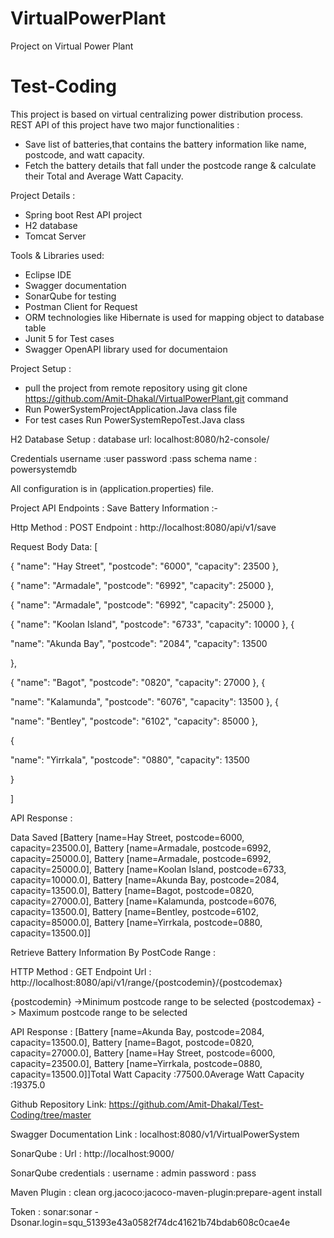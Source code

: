 # VirtualPowerPlant
Project on Virtual Power Plant
# Test-Coding

This project is based on virtual centralizing power distribution process.
REST API of this project have two major functionalities :

- Save list of batteries,that contains the battery information like name, postcode, and watt capacity.
- Fetch the battery details that fall under the postcode range & calculate their Total and Average Watt Capacity.

Project Details :
- Spring boot Rest API project
- H2 database
- Tomcat Server 


Tools & Libraries used:
- Eclipse IDE
- Swagger documentation
- SonarQube for testing 
- Postman Client for Request 
- ORM technologies like Hibernate is used for mapping object to database table
- Junit 5 for Test cases
- Swagger OpenAPI library used for documentaion

Project Setup :
- pull the project from remote repository using 
  git clone https://github.com/Amit-Dhakal/VirtualPowerPlant.git  command
- Run PowerSystemProjectApplication.Java class file
- For test cases Run PowerSystemRepoTest.Java class

H2 Database Setup :
database url: localhost:8080/h2-console/

Credentials
username :user
password :pass
schema name : powersystemdb

All configuration is in (application.properties) file.

Project API Endpoints :
Save Battery Information :-

Http Method : POST 
Endpoint    : http://localhost:8080/api/v1/save

Request Body Data:
[

{
"name": "Hay Street",
"postcode": "6000",
"capacity": 23500
},

{
"name": "Armadale",
"postcode": "6992",
"capacity": 25000
},



{
"name": "Armadale",
"postcode": "6992",
"capacity": 25000
},

{
"name": "Koolan Island",
"postcode": "6733",
"capacity": 10000
},
{

"name": "Akunda Bay",
"postcode": "2084",
"capacity": 13500

},

{
"name": "Bagot",
"postcode": "0820",
"capacity": 27000
},
{

"name": "Kalamunda",
"postcode": "6076",
"capacity": 13500
},
{

"name": "Bentley",
"postcode": "6102",
"capacity": 85000
},

{

"name": "Yirrkala",
"postcode": "0880",
"capacity": 13500

}

]


API Response :

Data Saved [Battery [name=Hay Street, postcode=6000, capacity=23500.0], Battery [name=Armadale, postcode=6992, capacity=25000.0], Battery [name=Armadale, postcode=6992, capacity=25000.0], Battery [name=Koolan Island, postcode=6733, capacity=10000.0], Battery [name=Akunda Bay, postcode=2084, capacity=13500.0], Battery [name=Bagot, postcode=0820, capacity=27000.0], Battery [name=Kalamunda, postcode=6076, capacity=13500.0], Battery [name=Bentley, postcode=6102, capacity=85000.0], Battery [name=Yirrkala, postcode=0880, capacity=13500.0]]



Retrieve Battery Information By PostCode Range :

HTTP Method  : GET
Endpoint Url : http://localhost:8080/api/v1/range/{postcodemin}/{postcodemax}

{postcodemin} ->Minimum postcode range to be selected
{postcodemax} -> Maximum postcode range to be selected


API Response :
[Battery [name=Akunda Bay, postcode=2084, capacity=13500.0], Battery [name=Bagot, postcode=0820, capacity=27000.0], Battery [name=Hay Street, postcode=6000, capacity=23500.0], Battery [name=Yirrkala, postcode=0880, capacity=13500.0]]Total Watt Capacity :77500.0Average Watt Capacity :19375.0



Github Repository Link:  https://github.com/Amit-Dhakal/Test-Coding/tree/master


Swagger Documentation Link : localhost:8080/v1/VirtualPowerSystem


SonarQube :
Url : http://localhost:9000/

SonarQube credentials :
username : admin 
password : pass

Maven Plugin :
clean org.jacoco:jacoco-maven-plugin:prepare-agent install

Token :
sonar:sonar -Dsonar.login=squ_51393e43a0582f74dc41621b74bdab608c0cae4e
    

